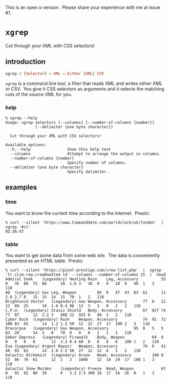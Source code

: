 This is an open α version. Please share your experience with me at issue #1.

# `xgrep`

Cut through your XML with CSS selectors!

## introduction

```haskell
xgrep ∷ [Selector] → XML → Either [XML] CSV
```

`xgrep` is a command line tool, a filter that reads XML and writes either XML or CSV. You give it CSS selectors as arguments and it selects the matching cuts of the source XML for you.

### help

```
% xgrep --help
Usage: xgrep selectors [--columns] [--number-of-columns {number}] 
             [--delimiter {one byte character}]

  Cut through your XML with CSS selectors!

Available options:
  -h,--help                Show this help text
  --columns                Attempt to arrange the output in columns.
  --number-of-columns {number}
                           Specify number of columns.
  --delimiter {one byte character}
                           Specify delimiter.
```

## examples

### time

You want to know the current time according to the Internet. Presto:

```
% curl --silent 'https://www.timeanddate.com/worldclock/uk/london'  |  xgrep '#ct'
02:36:47
```

### table

You want to get some data from some web site. The data is conveniently presented as an HTML table. Presto:

```
% curl --silent 'https://pixel-prestige.com/crew-list.php'  |  xgrep 'tr.slim-row.crewRowItem td' --columns --number-of-columns 25  |  head
Admiral Snek	(Legendary)	Healing Rain	Leg, Accessory			55	0	35	88	72	86		10	1.6	3	10	9	9	28	9	40	1	2	110
AQ	(Legendary)	Gas	Leg, Weapon			86	0	47	43	83	61		12	2.9	2.7	8	15	15	14	15	70	1	2	110
Brightvoid Vector	(Legendary)	Gas	Weapon, Accessory		77	0	12	12	69	25		10	2.6	0.4	96	12	3	3	0	2	2	110
C.P.U.	(Legendary)	Stasis Shield	Body, Accessory			67	027	74	77	87		12	2.2	3	480	12	925	8	40	1	2	110
Cyber Duck	(Legendary)	Rush	Weapon, Accessory			74	91	72	100	83	65		14	1.2	1.2	50	12	22	27	17	100	2	3	110
Dracorpse	(Legendary)	Gas	Weapon, Accessory			95	0	5	5	83	28		14	3	0	70	0	0	0	1	1	1	110
Ember Empress	(Legendary)	Firewalk	Body, Weapon			69	0	0	0	0	0		12	3.2	0.4	60	8	8	6	8	100	1	2	110
Eva	(Legendary)	Urgent Repair	Weapon, Accessory			79	0	41	40	83	62		14	2.8	2.5	58	27	12	12	6	1	2	110
Galactic Alchemist	(Legendary)	Arson	Head, Accessory			100	0	52	86	76	61		12	2	2	1000	12	14	29	17	100	1	2	110
Galactic Snow Maiden	(Legendary)	Freeze	Head, Weapon			67	0	91	62	80	39		9	3.2	2.5	300	18	17	16	26	0	1	2	110
```
